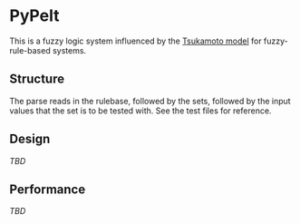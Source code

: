 # PyPelt

This is a fuzzy logic system influenced by the [Tsukamoto model](http://researchhubs.com/post/engineering/fuzzy-system/tsukamoto-fuzzy-model.html) for fuzzy-rule-based systems.

## Structure

The parse reads in the rulebase, followed by the sets, followed by the input values that the set is to be tested with. See the test files for reference. 

## Design

*TBD*

## Performance

*TBD*
